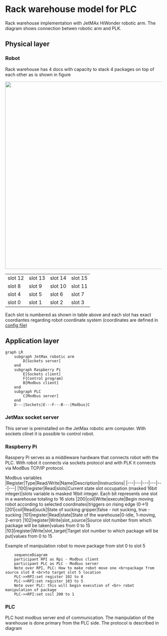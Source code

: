 # Rack warehouse model for PLC

Rack warehouse implementation with JetMAx HiWonder robotic arm. The diagram shows connection betwen robotic arm and PLK.

## Physical layer

### Robot
Rack warehouse has 4 docs with capacity to stack 4 packages on top of each other as is shown in figure

<img src="https://i.ibb.co/P4Gwz2q/photo-2022-07-15-15-23-13.jpg" width="600">

|||||
|---|---|---|---|
|slot 12|slot 13|slot 14|slot 15|
|slot 8|slot 9|slot 10|slot 11|
|slot 4|slot 5|slot 6|slot 7|
|slot 0|slot 1|slot 2|slot 3|

Each slot is numbered as shown in table above and each slot has exact coordiantes regarding robot coordinate system (coordinates are defined in [config file](https://github.com/fsprojekti/rack-warehouse-jetmax/blob/master/config.js))



## Application layer

```mermaid
graph LR
    subgraph JetMax robotic arm 
        D[Sockets server]
    end
    subgraph Raspberry Pi
        E[Sockets client]
        F[Control program]
        B[Modbus client]
    end
    subgraph PLC
        C[Modbus server]
    end
    D---|Sockets|E---F---B---|Modbus|C
```

### JetMax socket server
This server is preinstalled on the JetMax robotic arm computer. With sockets clinet it is possible to control robot.

### Raspberry Pi
Rasspery Pi serves as a middleware hardware that connects robot with the PLC. With robot it connects via sockets protocol and with PLK it connects via ModBus TCP/IP protocol. 

Modbus variables
|Register|Type|Read/Write|Name|Description|Instructions|
|---|---|---|---|---|---|
|100|register|Read|slots|Current state slot occupation (masked 16bit integer)|slots variable is masked 16bit integer. Each bit represents one slot in a warehouse totaling to 16 slots
|200|coil|Write|execute|Begin moving robot according to selected coordinates|triggers on rising edge (0->1)
|201|coil|Read|suck|State of sucking gripper|false - not sucking, true - sucking
|101|register|Read|state|State of the warehouse|0-idle, 1-moving, 2-error)
|102|register|Write|slot_source|Source slot number from which package will be taken|values from 0 to 15
|103|register|Write|slot_target|Target slot number to which package will be put|values from 0 to 15

Example of manipulation robot to move package from slot 0 to slot 5

```mermaid
    sequenceDiagram
    participant RPI as Rpi - Modbus client
    participant PLC as PLC - Modbus server
    Note over RPI, PLC: How to make robot move one <br>package from source slot 0 <br>to target slot 5 location
    PLC->>RPI:set register 102 to 0
    PLC->>RPI:set register 103 to 5
    Note over PLC: this will begin execution of <br> robot manipulation of package
    PLC->>RPI:set coil 200 to 1
```

### PLC
PLC host modbus server end of communication. The manipulation of the warehouse is done primary from the PLC side. The protocol is described in diagram





